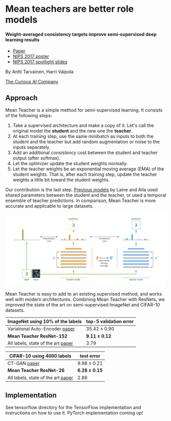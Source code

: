 # Mean teachers are better role models
#### Weight-averaged consistency targets improve semi-supervised deep learning results

* [Paper](https://arxiv.org/abs/1703.01780)
* [NIPS 2017 poster](nips_2017_poster.pdf)
* [NIPS 2017 spotlight slides](nips_2017_slides.pdf)

By Antti Tarvainen, Harri Valpola

[The Curious AI Company](https://thecuriousaicompany.com/)

## Approach

Mean Teacher is a simple method for semi-supervised learning. It consists of the following steps:

1. Take a supervised architecture and make a copy of it. Let's call the original model the **student** and the new one the **teacher**.
2. At each training step, use the same minibatch as inputs to both the student and the teacher but add random augmentation or noise to the inputs separately.
3. Add an additional *consistency* cost between the student and teacher output (after softmax).
4. Let the optimizer update the student weights normally.
5. Let the teacher weights be an exponential moving average (EMA) of the student weights. That is, after each training step, update the teacher weights a little bit toward the student weights.

Our contribution is the last step. [Previous models](https://arxiv.org/abs/1610.02242) by Laine and Aila used shared parameters between the student and the teacher, or used a temporal ensemble of teacher predictions. In comparison, Mean Teacher is more accurate and applicable to large datasets.

![Mean Teacher model](mean_teacher.png)

Mean Teacher is easy to add to an existing supervised method, and works well with modern architectures. Combining Mean Teacher with ResNets, we improved the state of the art on semi-supervised ImageNet and CIFAR-10 datasets.

ImageNet using 10% of the labels | top-5 validation error
---------------------------------|------------------------
Variational Auto-Encoder [paper](https://arxiv.org/abs/1609.08976)      | 35.42 ± 0.90
**Mean Teacher ResNet-152**      |  **9.11 ± 0.12**
All labels, state of the art [paper](https://arxiv.org/pdf/1709.01507.pdf)    |  3.79

CIFAR-10 using 4000 labels   | test error
-----------------------------|-----------
CT-GAN [paper](https://openreview.net/forum?id=SJx9GQb0-)                      | 9.98 ± 0.21
**Mean Teacher ResNet-26**	 | **6.28 ± 0.15**
All labels, state of the art [paper](https://arxiv.org/abs/1705.07485) | 2.86


## Implementation

See tensorflow directory for the TensorFlow implementation and instructions on how to use it.
PyTorch implementation coming up!
